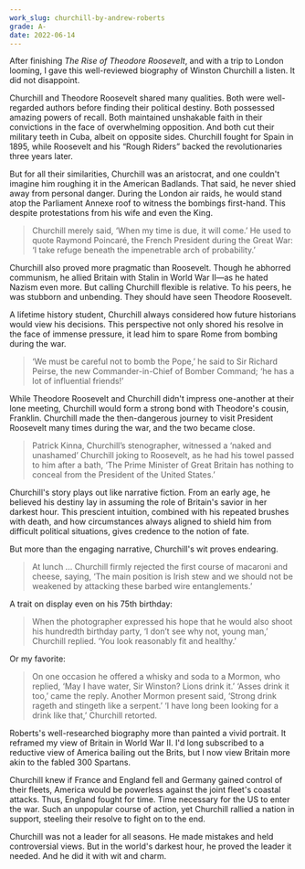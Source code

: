 ```yaml
---
work_slug: churchill-by-andrew-roberts
grade: A-
date: 2022-06-14
---
```


After finishing <span data-work-slug="the-rise-of-theodore-roosevelt-by-edmund-morris">_The Rise of Theodore Roosevelt_</span>, and with a trip to London looming, I gave this well-reviewed biography of Winston Churchill a listen. It did not disappoint.

<!-- end -->

Churchill and Theodore Roosevelt shared many qualities. Both were well-regarded authors before finding their political destiny. Both possessed amazing powers of recall. Both maintained unshakable faith in their convictions in the face of overwhelming opposition. And both cut their military teeth in Cuba, albeit on opposite sides. Churchill fought for Spain in 1895, while Roosevelt and his “Rough Riders” backed the revolutionaries three years later.

But for all their similarities, Churchill was an aristocrat, and one couldn't imagine him roughing it in the American Badlands. That said, he never shied away from personal danger. During the London air raids, he would stand atop the Parliament Annexe roof to witness the bombings first-hand. This despite protestations from his wife and even the King.

> Churchill merely said, ‘When my time is due, it will come.’ He used to quote Raymond Poincaré, the French President during the Great War: ‘I take refuge beneath the impenetrable arch of probability.’

Churchill also proved more pragmatic than Roosevelt. Though he abhorred communism, he allied Britain with Stalin in World War II—as he hated Nazism even more. But calling Churchill flexible is relative. To his peers, he was stubborn and unbending. They should have seen Theodore Roosevelt.

A lifetime history student, Churchill always considered how future historians would view his decisions. This perspective not only shored his resolve in the face of immense pressure, it lead him to spare Rome from bombing during the war.

> ‘We must be careful not to bomb the Pope,’ he said to Sir Richard Peirse, the new Commander-in-Chief of Bomber Command; ‘he has a lot of influential friends!’

While Theodore Roosevelt and Churchill didn't impress one-another at their lone meeting, Churchill would form a strong bond with Theodore's cousin, Franklin. Churchill made the then-dangerous journey to visit President Roosevelt many times during the war, and the two became close.

> Patrick Kinna, Churchill’s stenographer, witnessed a ‘naked and unashamed’ Churchill joking to Roosevelt, as he had his towel passed to him after a bath, ‘The Prime Minister of Great Britain has nothing to conceal from the President of the United States.’

Churchill's story plays out like narrative fiction. From an early age, he believed his destiny lay in assuming the role of Britain's savior in her darkest hour. This prescient intuition, combined with his repeated brushes with death, and how circumstances always aligned to shield him from difficult political situations, gives credence to the notion of fate.

But more than the engaging narrative, Churchill's wit proves endearing.

> At lunch ... Churchill firmly rejected the first course of macaroni and cheese, saying, ‘The main position is Irish stew and we should not be weakened by attacking these barbed wire entanglements.’

A trait on display even on his 75th birthday:

> When the photographer expressed his hope that he would also shoot his hundredth birthday party, ‘I don’t see why not, young man,’ Churchill replied. ‘You look reasonably fit and healthy.’

Or my favorite:

> On one occasion he offered a whisky and soda to a Mormon, who replied, ‘May I have water, Sir Winston? Lions drink it.’ ‘Asses drink it too,’ came the reply. Another Mormon present said, ‘Strong drink rageth and stingeth like a serpent.’ ‘I have long been looking for a drink like that,’ Churchill retorted.

Roberts's well-researched biography more than painted a vivid portrait. It reframed my view of Britain in World War II. I'd long subscribed to a reductive view of America bailing out the Brits, but I now view Britain more akin to the fabled 300 Spartans.

Churchill knew if France and England fell and Germany gained control of their fleets, America would be powerless against the joint fleet's coastal attacks. Thus, England fought for time. Time necessary for the US to enter the war. Such an unpopular course of action, yet Churchill rallied a nation in support, steeling their resolve to fight on to the end.

Churchill was not a leader for all seasons. He made mistakes and held controversial views. But in the world's darkest hour, he proved the leader it needed. And he did it with wit and charm.
